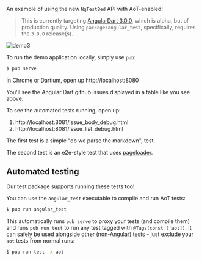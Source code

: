 An example of using the new `NgTestBed` API with AoT-enabled!

> This is currently targeting [AngularDart 3.0.0][version], which is alpha, but
> of production quality. Using `package:angular_test`, specifically, requires
> the `3.0.0` release(s).

[version]: https://webdev.dartlang.org/angular/version

![demo3](https://cloud.githubusercontent.com/assets/168174/19536743/156845e4-9602-11e6-9f39-b682176b370b.gif)

To run the demo application locally, simply use `pub`:

```bash
$ pub serve
```

In Chrome or Dartium, open up http://localhost:8080

You'll see the Angular Dart github issues displayed in a table like you see above.

To see the automated tests running, open up:

1. http://localhost:8081/issue_body_debug.html
2. http://localhost:8081/issue_list_debug.html

The first test is a simple "do we parse the markdown", test.

The second test is an e2e-style test that uses [pageloader][pageloader].

[pageloader]: https://github.com/google/pageloader

## Automated testing

Our test package supports running these tests too!

You can use the `angular_test` executable to compile and run AoT tests:

```bash
$ pub run angular_test
```

This automatically runs `pub serve` to proxy your tests (and compile them) and
runs `pub run test` to run any test tagged with `@Tags(const ['aot])`. It can
safely be used alongside other (non-Angular) tests - just exclude your `aot`
tests from normal runs:

```bash
$ pub run test -x aot 
```
